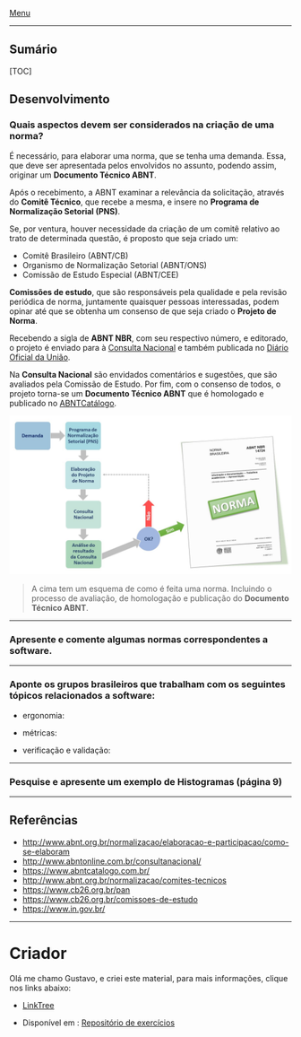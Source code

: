 [Menu](../README.md)

---

## Sumário

[TOC]

## Desenvolvimento

### Quais aspectos devem ser considerados na criação de uma norma?

É necessário, para elaborar uma norma, que se tenha uma demanda. Essa, que deve ser apresentada pelos envolvidos no assunto, podendo assim, originar um **Documento Técnico ABNT**. 

Após o recebimento, a ABNT examinar a relevância da solicitação, através do **Comitê Técnico**, que recebe a mesma, e insere no **Programa de Normalização Setorial (PNS)**. 

Se, por ventura, houver necessidade da criação de um comitê relativo ao trato de determinada questão, é proposto que seja criado um:
* Comitê Brasileiro (ABNT/CB)
* Organismo de Normalização Setorial (ABNT/ONS)
* Comissão de Estudo Especial (ABNT/CEE)

 **Comissões de estudo**, que são responsáveis pela qualidade e pela revisão periódica de norma, juntamente quaisquer pessoas interessadas, podem opinar até que se obtenha um consenso de que seja criado o **Projeto de Norma**. 

 Recebendo a sigla de **ABNT NBR**, com seu respectivo número, e editorado, o projeto é enviado para à [Consulta Nacional](http://www.abntonline.com.br/consultanacional/) e também publicada no [Diário Oficial da União](https://www.in.gov.br/). 

 Na **Consulta Nacional** são envidados comentários e sugestões, que são avaliados pela Comissão de Estudo. Por fim, com o consenso de todos, o projeto torna-se um **Documento Técnico ABNT** que é homologado e publicado no [ABNTCatálogo](http://www.abntcatalogo.com.br/).    

![Elaboração de uma norma](img/como_elaborar_norma.jpg)   

> A cima tem um esquema de como é feita uma norma. Incluindo o processo de avaliação, de homologação e publicação do **Documento Técnico ABNT**.


---

### Apresente e comente algumas normas correspondentes a software.


---

### Aponte os grupos brasileiros que trabalham com os seguintes tópicos relacionados a software:
* ergonomia:

* métricas:

* verificação e validação:

---

### Pesquise e apresente um exemplo de Histogramas (página 9)

---

## Referências

* http://www.abnt.org.br/normalizacao/elaboracao-e-participacao/como-se-elaboram
* http://www.abntonline.com.br/consultanacional/
* https://www.abntcatalogo.com.br/
* http://www.abnt.org.br/normalizacao/comites-tecnicos
* https://www.cb26.org.br/pan
* https://www.cb26.org.br/comissoes-de-estudo
* https://www.in.gov.br/

---

# Criador

Olá me chamo Gustavo, e criei este material, para mais informações, clique nos links abaixo:

* [LinkTree](https://www.linktree.com.br/gusleaooliveira)


* Disponível em : [Repositório de exercícios](https://gusleaooliveira.github.io/posts/)

